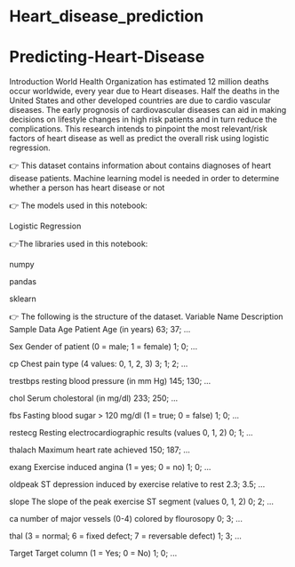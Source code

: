# Heart_disease_prediction
# Predicting-Heart-Disease
Introduction
World Health Organization has estimated 12 million deaths occur worldwide, every year due to Heart diseases. Half the deaths in the United States and other developed countries are due to cardio vascular diseases. The early prognosis of cardiovascular diseases can aid in making decisions on lifestyle changes in high risk patients and in turn reduce the complications. This research intends to pinpoint the most relevant/risk factors of heart disease as well as predict the overall risk using logistic regression.

👉 This dataset contains information about contains diagnoses of heart disease patients. Machine learning model is needed in order to determine whether a person has heart disease or not

👉 The models used in this notebook:

Logistic Regression

👉The libraries used in this notebook:

numpy

pandas

sklearn 




👉 The following is the structure of the dataset.
Variable Name	Description	Sample Data
Age	Patient Age
(in years)	63; 37; ...

Sex	Gender of patient
(0 = male; 1 = female)	1; 0; ...

cp	Chest pain type
(4 values: 0, 1, 2, 3)	3; 1; 2; ...

trestbps	resting blood pressure
(in mm Hg)	145; 130; ...

chol	Serum cholestoral
(in mg/dl)	233; 250; ...

fbs	Fasting blood sugar > 120 mg/dl
(1 = true; 0 = false)	1; 0; ...

restecg	Resting electrocardiographic results
(values 0, 1, 2)	0; 1; ...

thalach	Maximum heart rate achieved	150; 187; ...

exang 	Exercise induced angina
(1 = yes; 0 = no)	1; 0; ...


oldpeak	ST depression induced by exercise relative to rest	2.3; 3.5; ...

slope	The slope of the peak exercise ST segment
(values 0, 1, 2)	0; 2; ...

ca	number of major vessels (0-4) colored by flourosopy	0; 3; ...

thal	(3 = normal; 6 = fixed defect; 7 = reversable defect)	1; 3; ...

Target	Target column
(1 = Yes; 0 = No)	1; 0; ...
